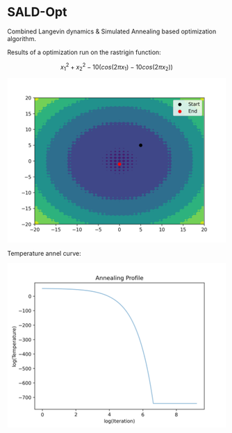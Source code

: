 # SALD-Opt
Combined Langevin dynamics &amp; Simulated Annealing based optimization algorithm. 

Results of a optimization run on the rastrigin function: 

$$ {x}_{1}^2+{x}_{2}^2 - 10(cos(2 \pi {x}_{1}) - 10cos(2 \pi {x}_{2})) $$

![](out.png)

Temperature annel curve:

![](temp.png)
